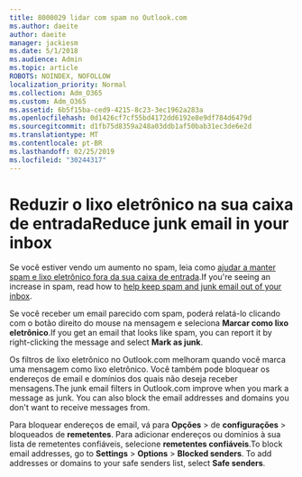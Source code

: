 ```yaml
---
title: 8000029 lidar com spam no Outlook.com
ms.author: daeite
author: daeite
manager: jackiesm
ms.date: 5/1/2018
ms.audience: Admin
ms.topic: article
ROBOTS: NOINDEX, NOFOLLOW
localization_priority: Normal
ms.collection: Adm_O365
ms.custom: Adm_O365
ms.assetid: 6b5f15ba-ced9-4215-8c23-3ec1962a283a
ms.openlocfilehash: 0d1426cf7cf55bd4172dd6192e8e9df784d6479d
ms.sourcegitcommit: d1fb75d8359a248a03ddb1af50bab31ec3de6e2d
ms.translationtype: MT
ms.contentlocale: pt-BR
ms.lasthandoff: 02/25/2019
ms.locfileid: "30244317"
---
```

# <a name="reduce-junk-email-in-your-inbox"></a><span data-ttu-id="292b9-102">Reduzir o lixo eletrônico na sua caixa de entrada</span><span class="sxs-lookup"><span data-stu-id="292b9-102">Reduce junk email in your inbox</span></span>

<span data-ttu-id="292b9-103">Se você estiver vendo um aumento no spam, leia como [ajudar a manter spam e lixo eletrônico fora da sua caixa de entrada](https://go.microsoft.com/fwlink/p/?linkid=873140).</span><span class="sxs-lookup"><span data-stu-id="292b9-103">If you're seeing an increase in spam, read how to [help keep spam and junk email out of your inbox](https://go.microsoft.com/fwlink/p/?linkid=873140).</span></span>
  
<span data-ttu-id="292b9-104">Se você receber um email parecido com spam, poderá relatá-lo clicando com o botão direito do mouse na mensagem e seleciona **Marcar como lixo eletrônico**.</span><span class="sxs-lookup"><span data-stu-id="292b9-104">If you get an email that looks like spam, you can report it by right-clicking the message and select **Mark as junk**.</span></span> 
  
<span data-ttu-id="292b9-p101">Os filtros de lixo eletrônico no Outlook.com melhoram quando você marca uma mensagem como lixo eletrônico. Você também pode bloquear os endereços de email e domínios dos quais não deseja receber mensagens.</span><span class="sxs-lookup"><span data-stu-id="292b9-p101">The junk email filters in Outlook.com improve when you mark a message as junk. You can also block the email addresses and domains you don't want to receive messages from.</span></span>
  
<span data-ttu-id="292b9-p102">Para bloquear endereços de email, vá para **Opções** \> de **configurações** \> bloqueados de **remetentes**. Para adicionar endereços ou domínios à sua lista de remetentes confiáveis, selecione **remetentes confiáveis**.</span><span class="sxs-lookup"><span data-stu-id="292b9-p102">To block email addresses, go to **Settings** \> **Options** \> **Blocked senders**. To add addresses or domains to your safe senders list, select **Safe senders**.</span></span> 
  

